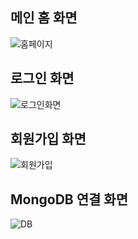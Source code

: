 
## 메인 홈 화면
![홈페이지](https://user-images.githubusercontent.com/101045853/170315159-1cc74614-cd76-4538-b486-2610eae8be1c.JPG)


## 로그인 화면
![로그인화면](https://user-images.githubusercontent.com/101045853/170294042-ea649c45-b931-4a2e-9bf5-fe7d2396278f.JPG)

## 회원가입 화면
![회원가입](https://user-images.githubusercontent.com/101045853/170294127-a7474ebe-ad46-4252-aca2-baed8e7f3b8e.JPG)

## MongoDB 연결 화면
![DB](https://user-images.githubusercontent.com/101045853/170294306-e8c23c78-d6c5-4998-95b6-bafe725fc84c.JPG)

###
